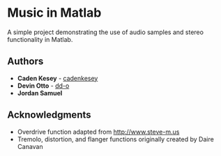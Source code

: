 # Music in Matlab

A simple project demonstrating the use of audio samples and stereo functionality in Matlab.

## Authors

* **Caden Kesey** - [cadenkesey](https://github.com/cadenkesey)
* **Devin Otto** - [dd-o](https://github.com/dd-o)
* **Jordan Samuel**

## Acknowledgments

* Overdrive function adapted from http://www.steve-m.us
* Tremolo, distortion, and flanger functions originally created by Daire Canavan
